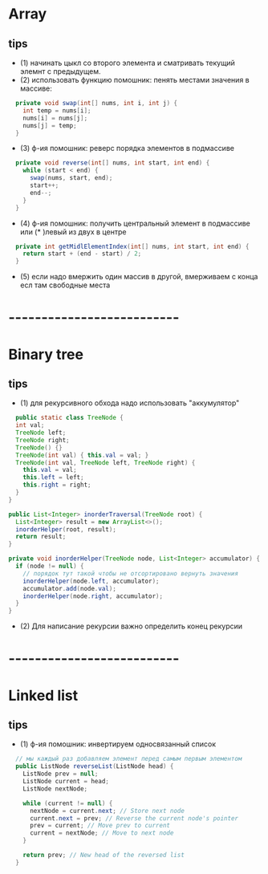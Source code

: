 

# Array
## tips
- (1) начинать цыкл со второго элемента и сматривать текущий элемнт с предыдущем.
- (2) использовать функцию помошник: пенять местами значения в массиве:
```java
  private void swap(int[] nums, int i, int j) {
    int temp = nums[i];
    nums[i] = nums[j];
    nums[j] = temp;
  }
```
- (3) ф-ия помошник: реверс порядка элементов в подмассиве
```java
  private void reverse(int[] nums, int start, int end) {
    while (start < end) {
      swap(nums, start, end);
      start++;
      end--;
    }
  }
```
- (4) ф-ия помошник: получить центральный элемент в подмассиве или (* )левый из двух в центре
```java
  private int getMidlElementIndex(int[] nums, int start, int end) {
    return start + (end - start) / 2;
  }
```
- (5) если надо вмержить один массив в другой, вмерживаем с конца есл там свободные места

# --------------------------


# Binary tree
## tips
- (1) для рекурсивного обхода надо использовать "аккумулятор"
```java
  public static class TreeNode {
  int val;
  TreeNode left;
  TreeNode right;
  TreeNode() {}
  TreeNode(int val) { this.val = val; }
  TreeNode(int val, TreeNode left, TreeNode right) {
    this.val = val;
    this.left = left;
    this.right = right;
  }
}

public List<Integer> inorderTraversal(TreeNode root) {
  List<Integer> result = new ArrayList<>();
  inorderHelper(root, result);
  return result;
}

private void inorderHelper(TreeNode node, List<Integer> accumulator) {
  if (node != null) {
    // порядок тут такой чтобы не отсортировано вернуть значения
    inorderHelper(node.left, accumulator);
    accumulator.add(node.val);
    inorderHelper(node.right, accumulator);
  }
}
```
- (2) Для написание рекурсии важно определить конец рекурсии



# --------------------------


# Linked list
## tips
- (1) ф-ия помошник: инвертируем односвязанный список
```java
  // мы каждый раз добавляем элемент перед самым первым элементом
  public ListNode reverseList(ListNode head) {
    ListNode prev = null;
    ListNode current = head;
    ListNode nextNode;

    while (current != null) {
      nextNode = current.next; // Store next node
      current.next = prev; // Reverse the current node's pointer
      prev = current; // Move prev to current
      current = nextNode; // Move to next node
    }

    return prev; // New head of the reversed list
  }
```







